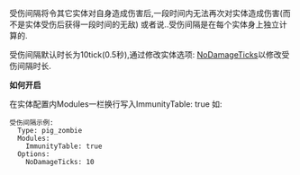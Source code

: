 受伤间隔将令其它实体对自身造成伤害后,一段时间内无法再次对实体造成伤害(而不是实体受伤后获得一段时间的无敌)
或者说..受伤间隔是在每个实体身上独立计算的.

受伤间隔默认时长为10tick(0.5秒),通过修改实体选项: [NoDamageTicks](实体/选项)以修改受伤间隔时长.

**如何开启**

在实体配置内Modules一栏换行写入ImmunityTable: true 如:

```
受伤间隔示例:
  Type: pig_zombie
  Modules:
    ImmunityTable: true
  Options:
    NoDamageTicks: 10
```